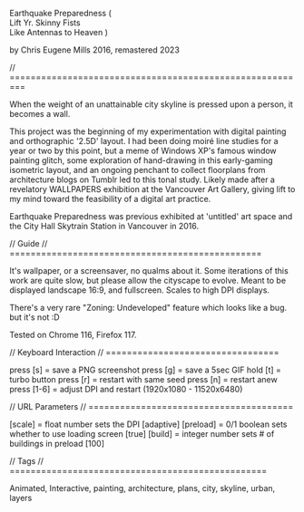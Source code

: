 Earthquake Preparedness (      
   Lift Yr. Skinny Fists       
      Like Antennas to Heaven )

by Chris Eugene Mills
2016, remastered 2023

// =========================================================

When the weight of an unattainable city skyline is pressed upon a person, it becomes a wall. 

This project was the beginning of my experimentation with digital painting and orthographic '2.5D' layout. I had been doing moiré line studies for a year or two by this point, but a meme of Windows XP's famous window painting glitch, some exploration of hand-drawing in this early-gaming isometric layout, and an ongoing penchant to collect floorplans from architecture blogs on Tumblr led to this tonal study. Likely made after a revelatory WALLPAPERS exhibition at the Vancouver Art Gallery, giving lift to my mind toward the feasibility of a digital art practice.

Earthquake Preparedness was previous exhibited at 'untitled' art space and the City Hall Skytrain Station in Vancouver in 2016.

// Guide // ================================================

It's wallpaper, or a screensaver, no qualms about it. Some iterations of this work are quite slow, but please allow the cityscape to evolve. Meant to be displayed landscape 16:9, and fullscreen. Scales to high DPI displays.

There's a very rare "Zoning: Undeveloped" feature which looks like a bug. but it's not :D

Tested on Chrome 116, Firefox 117. 

// Keyboard Interaction // =================================

press [s]   = save a PNG screenshot
press [g]   = save a 5sec GIF
hold  [t]   = turbo button
press [r]   = restart with same seed
press [n]   = restart anew
press [1-6] = adjust DPI and restart (1920x1080 - 11520x6480)

// URL Parameters // =======================================

[scale]     = float number sets the DPI [adaptive]
[preload]   = 0/1 boolean sets whether to use loading screen [true]
[build]     = integer number sets # of buildings in preload [100]

// Tags // =================================================

Animated, Interactive, painting, architecture, plans, city, skyline, urban, layers